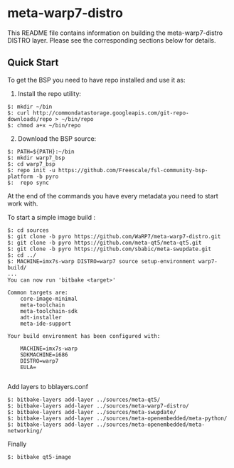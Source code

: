 # meta-warp7-distro

This README file contains information on building the meta-warp7-distro DISTRO layer.
Please see the corresponding sections below for details.


## Quick Start

To get the BSP you need to have repo installed and use it as:

1. Install the repo utility:
```
$: mkdir ~/bin
$: curl http://commondatastorage.googleapis.com/git-repo-downloads/repo > ~/bin/repo
$: chmod a+x ~/bin/repo
```

2. Download the BSP source:

```
$: PATH=${PATH}:~/bin
$: mkdir warp7_bsp
$: cd warp7_bsp
$: repo init -u https://github.com/Freescale/fsl-community-bsp-platform -b pyro
$:  repo sync
```

At the end of the commands you have every metadata you need to start work with.

To start a simple image build :

```
$: cd sources
$: git clone -b pyro https://github.com/WaRP7/meta-warp7-distro.git
$: git clone -b pyro https://github.com/meta-qt5/meta-qt5.git
$: git clone -b pyro https://github.com/sbabic/meta-swupdate.git
$: cd ../
$: MACHINE=imx7s-warp DISTRO=warp7 source setup-environment warp7-build/ 
... 
You can now run 'bitbake <target>' 

Common targets are: 
    core-image-minimal 
    meta-toolchain 
    meta-toolchain-sdk 
    adt-installer 
    meta-ide-support 

Your build environment has been configured with: 

    MACHINE=imx7s-warp 
    SDKMACHINE=i686 
    DISTRO=warp7 
    EULA=
    
``` 
Add layers to bblayers.conf

```
$: bitbake-layers add-layer ../sources/meta-qt5/ 
$: bitbake-layers add-layer ../sources/meta-warp7-distro/
$: bitbake-layers add-layer ../sources/meta-swupdate/ 
$: bitbake-layers add-layer ../sources/meta-openembedded/meta-python/ 
$: bitbake-layers add-layer ../sources/meta-openembedded/meta-networking/
```
Finally
```
$: bitbake qt5-image
```







